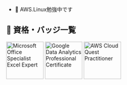 - 👋 AWS.Linux勉強中です

## 🏅 資格・バッジ一覧
<a href="https://www.credly.com/badges/675fe2a4-899b-45a5-a695-c51450d04ff4/public_url" target="_blank"><img src="https://github.com/user-attachments/assets/372909f0-6998-4c37-b3ff-68aec8c74c2b" alt="Microsoft Office Specialist Excel Expert" width="100"></a>
<a href="https://www.credly.com/badges/90ca542c-f248-4188-80b3-84e19ddc628d/public_url" target="_blank"><img src="https://github.com/user-attachments/assets/f7370f72-098d-4a5c-a9ac-acaa169a29ff" alt="Google Data Analytics Professional Certificate" width="100"></a>
<a href="https://YOUR_AWS_CREDLY_BADGE_URL" target="_blank"><img src="https://github.com/user-attachments/ASSET_ID_FOR_AWS" alt="AWS Cloud Quest Practitioner" width="100"></a>

<!---
m-u-big/m-u-big is a ✨ special ✨ repository because its `README.md` (this file) appears on your GitHub profile.
You can click the Preview link to take a look at your changes.
--->

